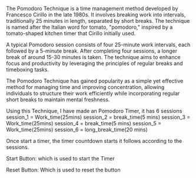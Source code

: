 The Pomodoro Technique is a time management method developed by Francesco Cirillo in the late 1980s. It involves breaking work into intervals, traditionally 25 minutes in length, separated by short breaks. The technique is named after the Italian word for tomato, "pomodoro," inspired by a tomato-shaped kitchen timer that Cirillo initially used.

A typical Pomodoro session consists of four 25-minute work intervals, each followed by a 5-minute break. After completing four sessions, a longer break of around 15-30 minutes is taken. The technique aims to enhance focus and productivity by leveraging the principles of regular breaks and timeboxing tasks.

The Pomodoro Technique has gained popularity as a simple yet effective method for managing time and improving concentration, allowing individuals to structure their work efficiently while incorporating regular short breaks to maintain mental freshness.

Using this Technique, I have made an Pomodoro Timer, it has 6 sessions 
session_1 = Work_time(25mins)
session_2 = break_time(5 mins)
session_3 = Work_time(25mins)
session_4 = break_time(5 mins) 
session_5 = Work_time(25mins)
session_6 = long_break_time(20 mins) 

Once start a timer, the timer countdown starts it follows according to the sessions.

Start Button: which is used to start the Timer 

Reset Button: Which is used to reset the button
